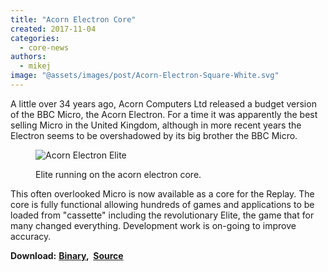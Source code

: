 ```yaml
---
title: "Acorn Electron Core"
created: 2017-11-04
categories: 
  - core-news
authors: 
  - mikej
image: "@assets/images/post/Acorn-Electron-Square-White.svg"
---
```


A little over 34 years ago, Acorn Computers Ltd released a budget version of the BBC Micro, the Acorn Electron. For a time it was apparently the best selling Micro in the United Kingdom, although in more recent years the Electron seems to be overshadowed by its big brother the BBC Micro.


<figure>

![Acorn Electron Elite](@assets/images/post/20171002-electron-elite-300x200.jpg) 

<figcaption>Elite running on the acorn electron core.</figcaption>
</figure>

This often overlooked Micro is now available as a core for the Replay. The core is fully functional allowing hundreds of games and applications to be loaded from "cassette" including the revolutionary Elite, the game that for many changed everything. Development work is on-going to improve accuracy.

**Download:** **[Binary](https://build.fpgaarcade.com/releases/cores/R1/acorn_electron/),  [Source](https://github.com/Sector14/acorn-electron-core)**

